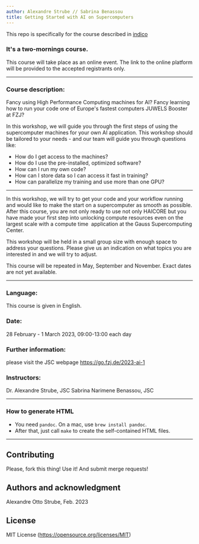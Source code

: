 ```yaml
---
author: Alexandre Strube // Sabrina Benassou
title: Getting Started with AI on Supercomputers
---
```


This repo is specifically for the course described in [indico](https://indico3-jsc.fz-juelich.de/event/75)

### It's a two-mornings course.

This course will take place as an online event. The link to the online platform will be provided to the accepted registrants only.

---

### Course description: 
Fancy using High Performance Computing machines for AI? Fancy learning how to run your code one of Europe's fastest computers JUWELS Booster at FZJ?

In this workshop, we will guide you through the first steps of using the supercomputer machines for your own AI application. This workshop should be tailored to your needs - and our team will guide you through questions like:


- How do I get access to the machines? 
- How do I use the pre-installed, optimized software?
- How can I run my own code?
- How can I store data so I can access it fast in training?
- How can parallelize my training and use more than one GPU?

---

In this workshop, we will try to get your code and your workflow running and would like to make the start on a supercomputer as smooth as possible. After this course, you are not only ready to use not only HAICORE but you have made your first step into unlocking compute resources even on the largest scale with a compute time  application at the Gauss Supercomputing Center.

This workshop will be held in a small group size with enough space to address your questions. Please give us an indication on what topics you are interested in and we will try to adjust.

This course will be repeated in May, September and November. Exact dates are not yet available.

---

### Language:

This course is given in English.

### Date:

28 February - 1 March 2023, 09:00-13:00 each day

### Further information:

please visit the JSC webpage https://go.fzj.de/2023-ai-1

### Instructors:

Dr. Alexandre Strube, JSC
Sabrina Narimene Benassou, JSC

---

### How to generate HTML

- You need `pandoc`. On a mac, use `brew install pandoc`.
- After that, just call `make` to create the self-contained HTML files.

---

## Contributing
Please, fork this thing! Use it! And submit merge requests!

## Authors and acknowledgment
Alexandre Otto Strube, Feb. 2023

## License
MIT License (https://opensource.org/licenses/MIT)